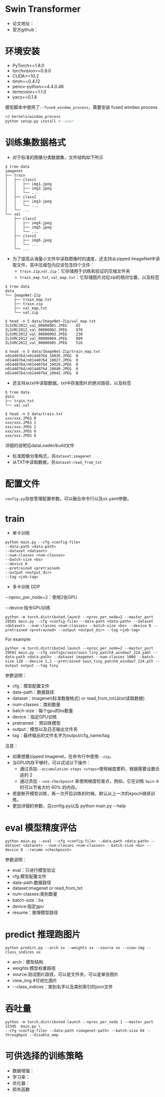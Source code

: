 # Swin Transformer
- 论文地址：
- 官方github：


# 环境安装
- PyTorch>=1.8.0
- torchvision>=0.9.0
- CUDA>=10.2
- timm==0.4.12
- pencv-python==4.4.0.46 
- termcolor==1.1.0 
- yacs==0.1.8

模型脚本中使用了```--fused_window_process```，需要安装 fused windwo process

```bash
cd kernels/window_process
python setup.py install #--user
```


# 训练集数据格式
- 对于标准的图像分类数据集，文件结构如下所示
```
$ tree data
imagenet
├── train
│   ├── class1
│   │   ├── img1.jpeg
│   │   ├── img2.jpeg
│   │   └── ...
│   ├── class2
│   │   ├── img3.jpeg
│   │   └── ...
│   └── ...
└── val
    ├── class1
    │   ├── img4.jpeg
    │   ├── img5.jpeg
    │   └── ...
    ├── class2
    │   ├── img6.jpeg
    │   └── ...
    └── ...

```

- 为了提高从海量小文件中读取图像时的速度，还支持从zipped ImageNet中读取文件，其中压缩包内应该包含四个文件：
  - ```train.zip```,```val.zip```：它存储用于训练和验证的压缩文件夹
  - ```train_map.txt```, ```val_map.txt```：它存储图片对应zip的相对位置，以及标签
```
$ tree data
data
└── ImageNet-Zip
    ├── train_map.txt
    ├── train.zip
    ├── val_map.txt
    └── val.zip

$ head -n 5 data/ImageNet-Zip/val_map.txt
ILSVRC2012_val_00000001.JPEG	65
ILSVRC2012_val_00000002.JPEG	970
ILSVRC2012_val_00000003.JPEG	230
ILSVRC2012_val_00000004.JPEG	809
ILSVRC2012_val_00000005.JPEG	516

$ head -n 5 data/ImageNet-Zip/train_map.txt
n01440764/n01440764_10026.JPEG	0
n01440764/n01440764_10027.JPEG	0
n01440764/n01440764_10029.JPEG	0
n01440764/n01440764_10040.JPEG	0
n01440764/n01440764_10042.JPEG	0
```

- 还支持从txt中读取数据。txt中存放图片的绝对路径，以及标签
```
$ tree data
data
├── train.txt
└── val.val

$ head -n 5 data/train.txt
xxx/xxx.JPEG 0
xxx/xxx.JPEG 1
xxx/xxx.JPEG 2
xxx/xxx.JPEG 0
xxx/xxx.JPEG 6
```

详细的说明见dataLoader/build文件
- 标准图像分类格式，另```dataset:imagenet```
- 从TXT中读取数据，另```dataset:read_from_txt```

# 配置文件
```config.py```存放管理配置参数。可以融合命令行以及xx.yaml参数。

# train

- 单卡训练

```
python main.py --cfg <config-file> 
--data-path <data-path> 
--dataset <dataset> 
--num-classes <num-classes> 
--batch-size <bs> 
--device 0 
--pretrained <pretrained>
--output <output_dir>
--tag <job-tag>
```

- 多卡训练 DDP

--nproc_per_node=2：使用2张GPU

--device:指令GPU训练

```
python -m torch.distributed.launch --nproc_per_node=2 --master_port 29501 main.py --cfg <config-file> --data-path <data-path> --dataset <dataset> --num-classes <num-classes> --batch-size <bs> --device 0 --pretrained <pretrained> --output <output_dir> --tag <job-tag>
```

For example:
```
python -m torch.distributed.launch --nproc_per_node=2 --master_port 29501 main.py --cfg configs/swin/swin_tiny_patch4_window7_224.yaml --data-path <data-path> --dataset imagenet --num-classes 1000 --batch-size 128 --device 1,2 --pretrained swin_tiny_patch4_window7_224.pth --output output --tag tiny
```

参数说明：
- cfg：模型配置文件
- data-path：数据路径
- dataset：imagenet(标准数据格式) or read_from_txt(从txt读取数据)
- num-classes：类别数量
- batch-size：每个gpu的bs数量
- device：指定GPU训练 
- pretrained： 预训练模型 
- output：模型以及日志输出文件夹
- tag：最终输出的文件名字为output/cfg_name/tag

注意：
- 如果想要zipped Imagenet，在命令行中使用```--zip```。
- 当GPU内存不够时，可以试试以下操作：
  - 通过添加```--accumulation-steps <steps>```使用梯度累积，根据需要设置合适的<steps> 2
  - 通过添加 ```--use-checkpoint``` 来使用梯度检查点，例如，它在训练 ```Swin-B``` 时可以节省大约 60% 的内存。
- 若是断开模型训练，再一次开启训练的时候，默认从上一次的epoch继续训练。
- 更加详细的参数，见config.py以及 python main.py --help

# eval 模型精度评估

```
python main.py --eval --cfg <config-file> --data-path <data-path> --dataset <dataset> --num-classes <num-classes> --batch-size <bs> --device 0 --resume <checkpoint>
```

参数说明：
- eval：只进行模型验证
- cfg:模型配置文件
- data-path:数据路径
- dataset:imagenet or read_from_txt
- num-classes:类别数量
- batch-size：bs
- device:指定gpu
- resume：<checkpoint>推理模型路径


# predict 推理跑图片

```
python predict.py --arch xx --weights xx --source xx --view-img --class_indices xx
```

- arch：模型结构
- weights:模型权重路径
- source:测试图片路径，可以是文件夹，可以是单张图片
- view_img #可视化图片
- --class_indices：类别名字以及类别索引的json文件

# 吞吐量
```
python -m torch.distributed.launch --nproc_per_node 1 --master_port 12345  main.py \
--cfg <config-file> --data-path <imagenet-path> --batch-size 64 --throughput --disable_amp
```

# 可供选择的训练策略
- 数据增强：
- 学习率：
- 优化器：
- 损失函数
